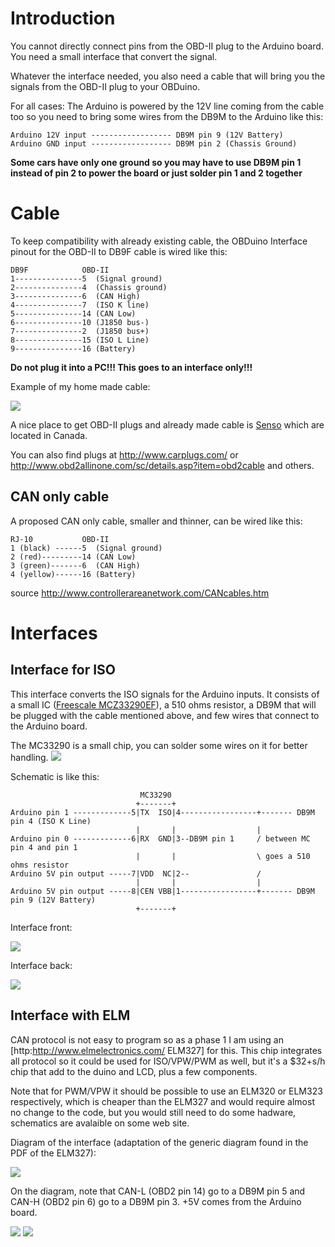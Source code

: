

# Introduction #

You cannot directly connect pins from the OBD-II plug to the Arduino board. You need a small interface that convert the signal.

Whatever the interface needed, you also need a cable that will bring you the signals from the OBD-II plug to your OBDuino.

For all cases:
The Arduino is powered by the 12V line coming from the cable too so you need to bring some wires from the DB9M to the Arduino like this:
```
Arduino 12V input ------------------ DB9M pin 9 (12V Battery)
Arduino GND input ------------------ DB9M pin 2 (Chassis Ground)
```
**Some cars have only one ground so you may have to use DB9M pin 1 instead of pin 2 to power the board or just solder pin 1 and 2 together**

# Cable #

To keep compatibility with already existing cable, the OBDuino Interface pinout for the OBD-II to DB9F cable is wired like this:

```
DB9F			OBD-II
1---------------5  (Signal ground)
2---------------4  (Chassis ground)
3---------------6  (CAN High)
4---------------7  (ISO K line)
5---------------14 (CAN Low)
6---------------10 (J1850 bus-)
7---------------2  (J1850 bus+)
8---------------15 (ISO L Line)
9---------------16 (Battery)
```
**Do not plug it into a PC!!! This goes to an interface only!!!**

Example of my home made cable:

![](https://github.com/Magister54/opengauge/blob/master/pictures/obd2_cable.jpg)

A nice place to get OBD-II plugs and already made cable is [Senso](http://www.sensolutions.com/products/browse-products/) which are located in Canada.

You can also find plugs at http://www.carplugs.com/ or http://www.obd2allinone.com/sc/details.asp?item=obd2cable and others.

## CAN only cable ##

A proposed CAN only cable, smaller and thinner, can be wired like this:
```
RJ-10     		OBD-II
1 (black) ------5  (Signal ground)
2 (red)---------14 (CAN Low)
3 (green)-------6  (CAN High)
4 (yellow)------16 (Battery)
```
source http://www.controllerareanetwork.com/CANcables.htm

# Interfaces #

## Interface for ISO ##

This interface converts the ISO signals for the Arduino inputs.
It consists of a small IC ([Freescale MCZ33290EF](http://www.freescale.com/webapp/sps/site/prod_summary.jsp?code=MC33290)), a 510 ohms resistor, a DB9M that will be plugged with the cable mentioned above, and few wires that connect to the Arduino board.

The MC33290 is a small chip, you can solder some wires on it for better handling.
![](https://github.com/Magister54/opengauge/blob/master/pictures/MC33290.jpg)

Schematic is like this:
```
                             MC33290
                            +-------+
Arduino pin 1 -------------5|TX  ISO|4-----------------+------- DB9M pin 4 (ISO K Line)
                            |       |                  |
Arduino pin 0 -------------6|RX  GND|3--DB9M pin 1     / between MC pin 4 and pin 1
                            |       |                  \ goes a 510 ohms resistor
Arduino 5V pin output -----7|VDD  NC|2--               /
                            |       |                  |
Arduino 5V pin output -----8|CEN VBB|1-----------------+------- DB9M pin 9 (12V Battery)
                            +-------+
```

Interface front:

![](https://github.com/Magister54/opengauge/blob/master/pictures/iso_interface.jpg)

Interface back:

![](https://github.com/Magister54/opengauge/blob/master/pictures/iso_interface_back.jpg)


## Interface with ELM ##

CAN protocol is not easy to program so as a phase 1 I am using an [http:http://www.elmelectronics.com/ ELM327] for this. This chip integrates all protocol so it could be used for ISO/VPW/PWM as well, but it's a $32+s/h chip that add to the duino and LCD, plus a few components.

Note that for PWM/VPW it should be possible to use an ELM320 or ELM323 respectively, which is cheaper than the ELM327 and would require almost no change to the code, but you would still need to do some hadware, schematics are avalaible on some web site.

Diagram of the interface (adaptation of the generic diagram found in the PDF of the ELM327):

![](https://github.com/Magister54/opengauge/blob/master/pictures/CANduino.gif)

On the diagram, note that CAN-L (OBD2 pin 14) go to a DB9M pin 5 and CAN-H (OBD2 pin 6) go to a DB9M pin 3. +5V comes from the Arduino board.

![](https://github.com/Magister54/opengauge/blob/master/pictures/CAN_Interface_front.jpg)
![](https://github.com/Magister54/opengauge/blob/master/pictures/CAN_Interface_back.jpg)
